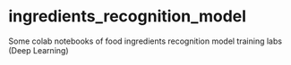 # ingredients_recognition_model
Some colab notebooks of food ingredients recognition model training labs (Deep Learning)

